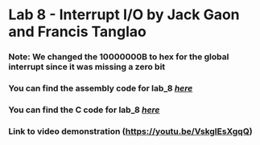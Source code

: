 # Lab 8 - Interrupt I/O by Jack Gaon and Francis Tanglao
### Note: We changed the 10000000B to hex for the global interrupt since it was missing a zero bit
### You can find the assembly code for lab_8 [*here*](https://github.com/Summer-2024-Classes/lab-8-thedawgspt2/blob/main/interrupt_io_assembly.s)
### You can find the C code for lab_8 [*here*](https://github.com/Summer-2024-Classes/lab-8-thedawgspt2/blob/main/interrupt_io_c.c)
### Link to video demonstration (https://youtu.be/VskglEsXgqQ)
